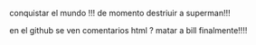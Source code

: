 conquistar el mundo !!! de momento
destriuir a superman!!!
<!--se olvido añadir la mision de destriur la luna -->
en el github se ven comentarios html ? 
matar a bill finalmente!!!!